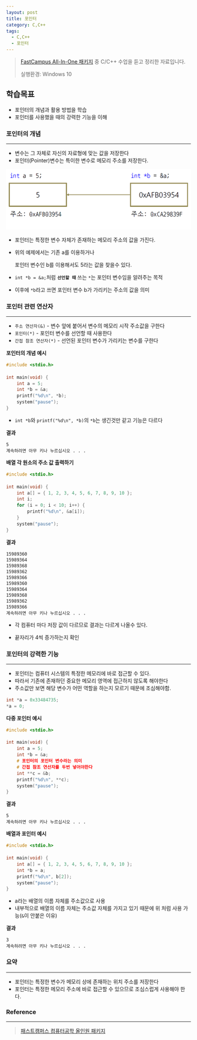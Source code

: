 ```yaml
---
layout: post
title: 포인터
category: C,C++
tags:
  - C,C++
  - 포인터
---
```




> [FastCampus All-In-One 패키지](https://www.fastcampus.co.kr/dev_online_cs/) 중 C/C++ 수업을 듣고 정리한 자료입니다.
>
> 실행환경: Windows 10



## 학습목표

- 포인터의 개념과 활용 방법을 학습
- 포인터를 사용했을 때의 강력한 기능을 이해



### 포인터의 개념

---

- 변수는 그 자체로 자신의 자료형에 맞는 값을 저장한다
- 포인터(Pointer)변수는 특이한 변수로 메모리 주소를 저장한다.



![pointer1](/assets/C,C++/pointer1.png)

- 포인터는 특정한 변수 자체가 존재하는 메모리 주소의 값을 가진다.

- 위의 예제에서는 기존 a를 이용하거나

  포인터 변수인 b를 이용해서도 5라는 값을 찾을수 있다.

- `int *b = &a;`처럼 **`선언할 때`** 쓰는 `*`는 포인터 변수임을 알려주는 목적

- 이후에 `*b`라고 쓰면 포인터 변수 b가 가리키는 주소의 값을 의미



### 포인터 관련 연산자

---

- `주소 연산자(&)` - 변수 앞에 붙어서 변수의 메모리 시작 주소값을 구한다
- `포인터(*)` - 포인터 변수를 선언할 때 사용한다
- `간접 참조 연산자(*)` - 선언된 포인터 변수가 가리키는 변수를 구한다



**포인터의 개념 예시**

```c
#include <stdio.h>

int main(void) {
    int a = 5;
    int *b = &a;
    printf("%d\n", *b);
    system("pause");
}
```

- `int *b`와 `printf("%d\n", *b)`의 `*b`는 생긴것만 같고 기능은 다르다



**결과**

```
5
계속하려면 아무 키나 누르십시오 . . .
```



**배열 각 원소의 주소 값 출력하기**

```c
#include <stdio.h>

int main(void) {
    int a[] = { 1, 2, 3, 4, 5, 6, 7, 8, 9, 10 };
    int i;
    for (i = 0; i < 10; i++) {
        printf("%d\n", &a[i]);
    }
    system("pause");
}
```



**결과**

```
15989360
15989364
15989368
15989362
15989366
15989360
15989364
15989368
15989362
15989366
계속하려면 아무 키나 누르십시오 . . .
```

- 각 컴퓨터 마다 저장 값이 다르므로 결과는 다르게 나올수 있다.

- 끝자리가 4씩 증가하는지 확인

  

### 포인터의 강력한 기능

---

- 포인터는 컴퓨터 시스템의 특정한 메모리에 바로 접근할 수 있다.
- 따라서 기존에 존재하던 중요한 메모리 영역에 접근하지 않도록 해야한다
- 주소값만 보면 해당 변수가 어떤 역할을 하는지 모르기 때문에 조심해야함.

```c
int *a = 0x33484735;
*a = 0;
```



**다중 포인터 예시**

```c
#include <stdio.h>

int main(void) {
    int a = 5;
    int *b = &a;
    # 포인터의 포인터 변수라는 의미
    # 간접 참조 연산자를 두번 넣어야한다
    int **c = &b;
    printf("%d\n", **c);
    system("pause");
}
```



**결과**

```
5
계속하려면 아무 키나 누르십시오 . . .
```





**배열과 포인터 예시**

```c
#include <stdio.h>

int main(void) {
    int a[] = { 1, 2, 3, 4, 5, 6, 7, 8, 9, 10 };
    int *b = a;
    printf("%d\n", b[2]);
    system("pause");
}
```

- a라는 배열의 이름 자체를 주소값으로 사용
- 내부적으로 배열의 이름 자체는 주소값 자체를 가지고 있기 때문에 위 처럼 사용 가능(`&`이 안붙은 이유)



**결과**

```
3
계속하려면 아무 키나 누르십시오 . . .
```



### 요약

---

- 포인터는 특정한 변수가 메모리 상에 존재하는 위치 주소를 저장한다
- 포인터는 특정한 메모리 주소에 바로 접근할 수 있으므로 조심스럽게 사용해야 한다.



### Reference

------

> [패스트캠퍼스 컴퓨터공학 올인원 패키지](https://online.fastcampus.co.kr/courses/enrolled/428668)

